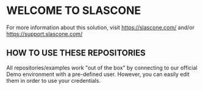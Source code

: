 # WELCOME TO SLASCONE

For more information about this solution, visit
https://slascone.com/ and/or
https://support.slascone.com/

## HOW TO USE THESE REPOSITORIES  

All repositories/examples work "out of the box" by connecting to our official Demo environment with a pre-defined user. However, you can easily edit them in order to use your credentials. 
